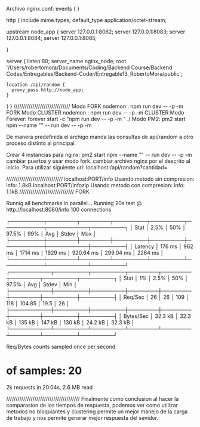 Archivo nginx.conf:
events {
}

http {
  include       mime.types;
  default_type  application/octet-stream;

  upstream node_app {
    server 127.0.0.1:8082;
    server 127.0.0.1:8083;
    server 127.0.0.1:8084;
    server 127.0.0.1:8085;

  }

  server {
    listen      80;
    server_name nginx_node;
    root '/Users/robertomora/Documents/Coding/Backend Course/Backend Codes/Entregables/Backend-Coder/Entregable13_RobertoMora/public';

    location /api/random {
      proxy_pass http://node_app;
    }

  }
}
//////////////////////////////
Modo FORK nodemon : npm run dev -- -p <puerto> -m FORK
Modo CLUSTER nodemon : npm run dev -- -p <puerto> -m CLUSTER
Modo Forever: forever start -c "npm run dev -- -p <puerto> -m <mode>" ./
Modo PM2: pm2 start npm --name "<nombre>" -- run dev -- -p <puerto> -m <mode>

De manera predefinida el archigo manda las consultas de api/random a otro proceso distinto al principal.

Crear 4 instancias para nginx:
    pm2 start npm --name "<nombre>" -- run dev -- -p <puerto> -m <mode> cambiar puertos y usar modo fork.
    cambiar archivo nginx por el descrito al inicio.
    Para utilizar siguiente url: localhost:/api/random?cantidad=<numerodeseado>

//////////////////////////////
localhost:PORT/info
Usando metodo sin compresion: 
info: 1.8kB
localhost:PORT/infozip
Usando metodo con compresion:
info: 1.1kB
/////////////////////////////
FORK 

Runnig all benchmarks in parallel...
Running 20s test @ http://localhost:8080/info
100 connections


┌─────────┬────────┬────────┬─────────┬─────────┬───────────┬───────────┬─────────┐
│ Stat    │ 2.5%   │ 50%    │ 97.5%   │ 99%     │ Avg       │ Stdev     │ Max     │
├─────────┼────────┼────────┼─────────┼─────────┼───────────┼───────────┼─────────┤
│ Latency │ 176 ms │ 962 ms │ 1714 ms │ 1929 ms │ 920.64 ms │ 299.04 ms │ 2264 ms │
└─────────┴────────┴────────┴─────────┴─────────┴───────────┴───────────┴─────────┘
┌───────────┬─────────┬─────────┬────────┬────────┬────────┬─────────┬─────────┐
│ Stat      │ 1%      │ 2.5%    │ 50%    │ 97.5%  │ Avg    │ Stdev   │ Min     │
├───────────┼─────────┼─────────┼────────┼────────┼────────┼─────────┼─────────┤
│ Req/Sec   │ 26      │ 26      │ 109    │ 118    │ 104.85 │ 19.5    │ 26      │
├───────────┼─────────┼─────────┼────────┼────────┼────────┼─────────┼─────────┤
│ Bytes/Sec │ 32.3 kB │ 32.3 kB │ 135 kB │ 147 kB │ 130 kB │ 24.2 kB │ 32.3 kB │
└───────────┴─────────┴─────────┴────────┴────────┴────────┴─────────┴─────────┘

Req/Bytes counts sampled once per second.
# of samples: 20

2k requests in 20.04s, 2.6 MB read

///////////////////////////////////////
Finalmente como conclusion al hacer la comparasion de los tiempos de respuesta, podemos ver como utilizar 
metodos no bloquiantes y clustering permite un mejor manejo de la carga de trabajo y nos permite generar
mejor respuesta del sevidor.